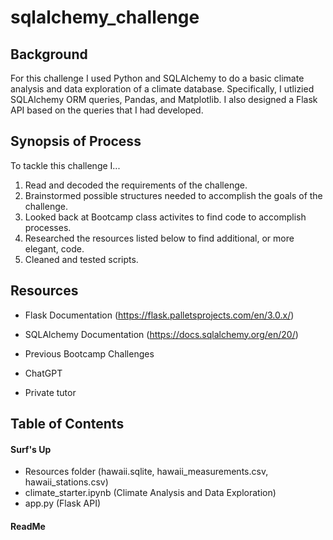 # sqlalchemy_challenge


## Background

For this challenge I used Python and SQLAlchemy to do a basic climate analysis and data exploration of a climate database. Specifically, I utlizied SQLAlchemy ORM queries, Pandas, and Matplotlib. I also designed a Flask API based on the queries that I had developed. 


## Synopsis of Process

To tackle this challenge I...

1. Read and decoded the requirements of the challenge.
2. Brainstormed possible structures needed to accomplish the goals of the challenge.
3. Looked back at Bootcamp class activites to find code to accomplish processes.
4. Researched the resources listed below to find additional, or more elegant, code.
5. Cleaned and tested scripts.   


## Resources

   
+ Flask Documentation (https://flask.palletsprojects.com/en/3.0.x/)
  
+ SQLAlchemy Documentation (https://docs.sqlalchemy.org/en/20/)

+ Previous Bootcamp Challenges

+ ChatGPT

+ Private tutor



## Table of Contents

#### Surf's Up                  
+ Resources folder (hawaii.sqlite, hawaii_measurements.csv, hawaii_stations.csv)
+ climate_starter.ipynb (Climate Analysis and Data Exploration)
+ app.py (Flask API)


#### ReadMe
